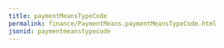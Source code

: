 ```yaml
---
title: paymentMeansTypeCode
permalink: finance/PaymentMeans.paymentMeansTypeCode.html
jsonid: paymentmeanstypecode
---
```

